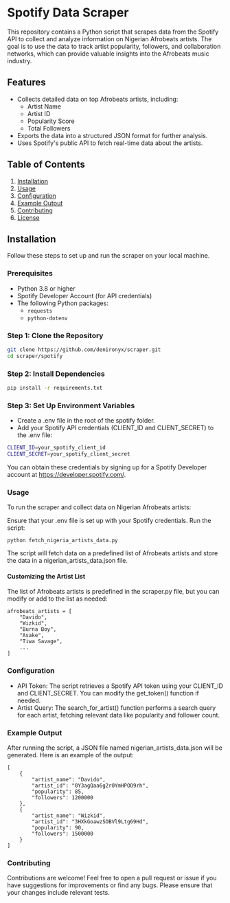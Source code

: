 # Spotify Data Scraper

This repository contains a Python script that scrapes data from the Spotify API to collect and analyze information on Nigerian Afrobeats artists. The goal is to use the data to track artist popularity, followers, and collaboration networks, which can provide valuable insights into the Afrobeats music industry.

## Features

- Collects detailed data on top Afrobeats artists, including:
  - Artist Name
  - Artist ID
  - Popularity Score
  - Total Followers
- Exports the data into a structured JSON format for further analysis.
- Uses Spotify's public API to fetch real-time data about the artists.

## Table of Contents

1. [Installation](#installation)
2. [Usage](#usage)
3. [Configuration](#configuration)
4. [Example Output](#example-output)
5. [Contributing](#contributing)
6. [License](#license)

## Installation

Follow these steps to set up and run the scraper on your local machine.

### Prerequisites

- Python 3.8 or higher
- Spotify Developer Account (for API credentials)
- The following Python packages:
  - `requests`
  - `python-dotenv`

### Step 1: Clone the Repository

```bash
git clone https://github.com/denironyx/scraper.git
cd scraper/spotify
```

### Step 2: Install Dependencies
```bash
pip install -r requirements.txt
```

### Step 3: Set Up Environment Variables
- Create a .env file in the root of the spotify folder.
- Add your Spotify API credentials (CLIENT_ID and CLIENT_SECRET) to the .env file:
```bash
CLIENT_ID=your_spotify_client_id
CLIENT_SECRET=your_spotify_client_secret
```
You can obtain these credentials by signing up for a Spotify Developer account at https://developer.spotify.com/.

### Usage
To run the scraper and collect data on Nigerian Afrobeats artists:

Ensure that your .env file is set up with your Spotify credentials.
Run the script:

```
python fetch_nigeria_artists_data.py
```

The script will fetch data on a predefined list of Afrobeats artists and store the data in a nigerian_artists_data.json file.

#### Customizing the Artist List
The list of Afrobeats artists is predefined in the scraper.py file, but you can modify or add to the list as needed:

```
afrobeats_artists = [
    "Davido",
    "Wizkid",
    "Burna Boy",
    "Asake",
    "Tiwa Savage",
    ...
]
```
### Configuration
- API Token: The script retrieves a Spotify API token using your CLIENT_ID and CLIENT_SECRET. You can modify the get_token() function if needed.
- Artist Query: The search_for_artist() function performs a search query for each artist, fetching relevant data like popularity and follower count.

### Example Output
After running the script, a JSON file named nigerian_artists_data.json will be generated. Here is an example of the output:

```
[
    {
        "artist_name": "Davido",
        "artist_id": "0Y3agQaa6g2r0YmHPOO9rh",
        "popularity": 85,
        "followers": 1200000
    },
    {
        "artist_name": "Wizkid",
        "artist_id": "3HXkGoawzSOBVl9Ltg69Hd",
        "popularity": 90,
        "followers": 1500000
    }
]

```
### Contributing
Contributions are welcome! Feel free to open a pull request or issue if you have suggestions for improvements or find any bugs. Please ensure that your changes include relevant tests.